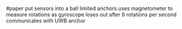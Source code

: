 #paper 
put sensors into a ball
limited anchors
uses magnetometer to measure rotations as gyroscope loses out after 6 rotations per second
communicates with UWB anchor
